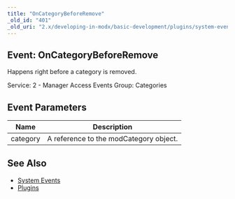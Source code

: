 ```yaml
---
title: "OnCategoryBeforeRemove"
_old_id: "401"
_old_uri: "2.x/developing-in-modx/basic-development/plugins/system-events/oncategorybeforeremove"
---
```


## Event: OnCategoryBeforeRemove

Happens right before a category is removed.

Service: 2 - Manager Access Events
Group: Categories

## Event Parameters

| Name     | Description                            |
| -------- | -------------------------------------- |
| category | A reference to the modCategory object. |

## See Also

- [System Events](extending-modx/plugins/system-events "System Events")
- [Plugins](extending-modx/plugins "Plugins")
